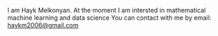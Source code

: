 I am Hayk Melkonyan.
At the moment I am intersted in mathematical machine learning and data science
You can contact with me by email: haykm2006@gmail.com
